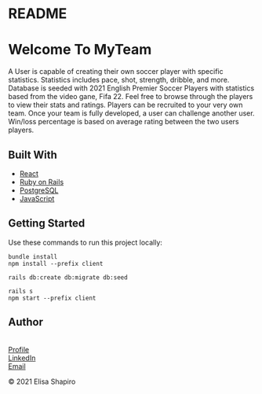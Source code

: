 
# README

<h1 text-align="center">Welcome To MyTeam</h1>

<p>A User is capable of creating their own soccer player with specific statistics. Statistics includes pace, shot, strength, dribble, and more. Database is seeded with 2021 English Premier Soccer Players with statistics based from the video gane, Fifa 22. Feel free to browse through the players to view their stats and ratings. Players can be recruited to your very own team. Once your team is fully developed, a user can challenge another user. Win/loss percentage is based on average rating between the two users players.</p>


## Built With
- [React](https://reactjs.org/)
- [Ruby on Rails](https://rubyonrails.org/)
- [PostgreSQL](https://www.postgresql.org/)
- [JavaScript](https://www.javascript.com/)

## Getting Started
Use these commands to run this project locally:
```
bundle install
npm install --prefix client

rails db:create db:migrate db:seed

rails s
npm start --prefix client
```

## Author
<br />[Profile](https://github.com/dcho0723 "Dennis Cho")
<br />[LinkedIn](https://www.linkedin.com/in/cho-dennis/ "Dennis Cho")
<br />[Email](mailto:cho.dennis02@gmail.com?subject=MyTeam% )


© 2021 Elisa Shapiro